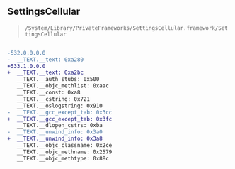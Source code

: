 ## SettingsCellular

> `/System/Library/PrivateFrameworks/SettingsCellular.framework/SettingsCellular`

```diff

-532.0.0.0.0
-  __TEXT.__text: 0xa280
+533.1.0.0.0
+  __TEXT.__text: 0xa2bc
   __TEXT.__auth_stubs: 0x500
   __TEXT.__objc_methlist: 0xaac
   __TEXT.__const: 0xa8
   __TEXT.__cstring: 0x721
   __TEXT.__oslogstring: 0x910
-  __TEXT.__gcc_except_tab: 0x3cc
+  __TEXT.__gcc_except_tab: 0x3fc
   __TEXT.__dlopen_cstrs: 0xba
-  __TEXT.__unwind_info: 0x3a0
+  __TEXT.__unwind_info: 0x3a8
   __TEXT.__objc_classname: 0x2ce
   __TEXT.__objc_methname: 0x2579
   __TEXT.__objc_methtype: 0x88c

```
